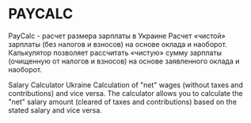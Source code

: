 # PAYCALC
PayCalc - расчет размера зарплаты в Украине
Расчет «чистой» зарплаты (без налогов и взносов) на основе оклада и наоборот.
Калькулятор позволяет рассчитать «чистую» сумму зарплаты (очищенную от налогов и взносов) на основе заявленного оклада и наоборот.

Salary Calculator Ukraine
Calculation of "net" wages (without taxes and contributions) and vice versa.
The calculator allows you to calculate the "net" salary amount (cleared of taxes and contributions) based on the stated salary and vice versa.
